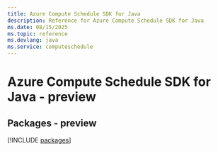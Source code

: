 ```yaml
---
title: Azure Compute Schedule SDK for Java
description: Reference for Azure Compute Schedule SDK for Java
ms.date: 08/15/2025
ms.topic: reference
ms.devlang: java
ms.service: computeschedule
---
```

# Azure Compute Schedule SDK for Java - preview
## Packages - preview
[!INCLUDE [packages](compute-schedule-index.md)]